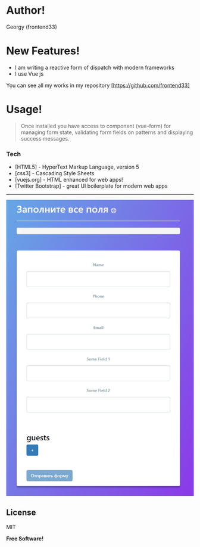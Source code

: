 


# Author!
Georgy (frontend33) 



# New Features!

  - I am writing a reactive form of dispatch with modern frameworks
  - I use Vue js

You can see all my works in my repository  [https://github.com/frontend33]

# Usage!
> Once installed you have access to component (vue-form) for managing form state, 
> validating form fields on  patterns and displaying success messages.


### Tech
* [HTML5] - HyperText Markup Language, version 5
* [css3] - Cascading Style Sheets
* [vuejs.org] - HTML enhanced for web apps!
* [Twitter Bootstrap] - great UI boilerplate for modern web apps


----
![](/png/screenshots.png)


License
----
MIT

**Free Software!**
